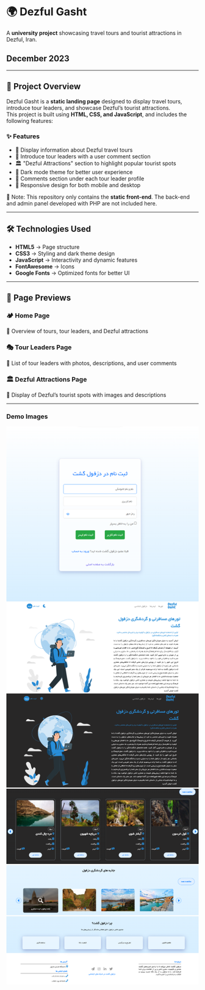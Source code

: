 # 🌍 Dezful Gasht  

A **university project** showcasing travel tours and tourist attractions in Dezful, Iran.  

## December 2023

---

## 🚀 Project Overview  
Dezful Gasht is a **static landing page** designed to display travel tours, introduce tour leaders, and showcase Dezful’s tourist attractions.  
This project is built using **HTML, CSS, and JavaScript**, and includes the following features:  

### ✨ Features  
- 📌 Display information about Dezful travel tours  
- 👤 Introduce tour leaders with a user comment section  
- 🏛 "Dezful Attractions" section to highlight popular tourist spots  
- 🌙 Dark mode theme for better user experience  
- 💬 Comments section under each tour leader profile  
- 🎨 Responsive design for both mobile and desktop  

📌 Note: This repository only contains the **static front-end**. The back-end and admin panel developed with PHP are not included here.  

---

## 🛠 Technologies Used  
- **HTML5** → Page structure  
- **CSS3** → Styling and dark theme design  
- **JavaScript** → Interactivity and dynamic features  
- **FontAwesome** → Icons  
- **Google Fonts** → Optimized fonts for better UI  

---

## 📸 Page Previews  

### 🏕 Home Page  
📌 Overview of tours, tour leaders, and Dezful attractions  

### 🎭 Tour Leaders Page  
📌 List of tour leaders with photos, descriptions, and user comments  

### 🏛 Dezful Attractions Page  
📌 Display of Dezful’s tourist spots with images and descriptions  

---

### Demo Images
![Register](demo/register.png)  
![Header Light](demo/headerlight.png)  
![Header Dark](demo/headerdark.png)  
![Tours](demo/tours.png)  
![Attractions](demo/att.png)  
![Footer](demo/footer.png)
